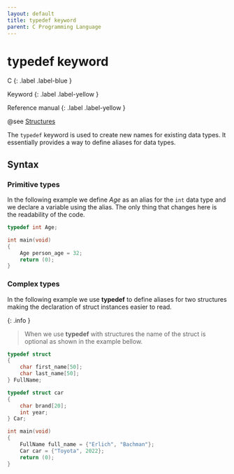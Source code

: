```yaml
---
layout: default
title: typedef keyword
parent: C Programming Language
---
```


# typedef keyword

C
{: .label .label-blue }

Keyword
{: .label .label-yellow }

Reference manual
{: .label .label-yellow }

@see [Structures](../structures)

The `typedef` keyword is used to create new names for existing data types. It essentially provides a way to define aliases for data types.

## Syntax

### Primitive types

In the following example we define *Age* as an alias for the `int` data type and we declare a variable using the alias. The only thing that changes here is the readability of the code.

```c
typedef int Age;

int main(void)
{
    Age person_age = 32;
    return (0);
}
```

### Complex types

In the following example we use **typedef** to define aliases for two structures making the declaration of struct instances easier to read.

{: .info }
> When we use **typedef** with structures the name of the struct is optional as shown in the example bellow.

```c
typedef struct 
{
    char first_name[50];
    char last_name[50];
} FullName;

typedef struct car
{
    char brand[20];
    int year;
} Car;

int main(void)
{
    FullName full_name = {"Erlich", "Bachman"};
    Car car = {"Toyota", 2022};
    return (0);
}
```
